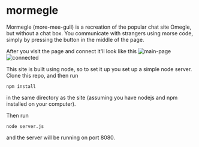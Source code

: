 # mormegle
Mormegle (more-mee-gull) is a recreation of the popular chat site Omegle, but without a chat box. You communicate with strangers using morse code, simply by pressing the button in the middle of the page.

After you visit the page and connect it'll look like this
![main-page](https://raw.githubusercontent.com/mmiiles/mormegle/main/images/mainpage.png)
![connected](https://raw.githubusercontent.com/mmiiles/mormegle/main/images/connected.png)

This site is built using node, so to set it up you set up a simple node server. Clone this repo, and then run

```npm install```

in the same directory as the site (assuming you have nodejs and npm installed on your computer).


Then run

```node server.js```

and the server will be running on port 8080.
